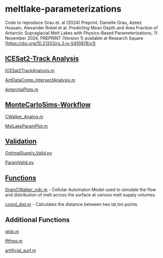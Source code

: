 # meltlake-parameterizations

Code to reproduce Grau et. al (2024) Preprint.
Danielle Grau, Azeez Hussain, Alexander Robel et al. 
Predicting Mean Depth and Area Fraction of Antarctic Supraglacial Melt Lakes with Physics-Based Parameterizations, 
11 November 2024, PREPRINT (Version 1) available at Research Square [https://doi.org/10.21203/rs.3.rs-5410978/v1]

## [ICESat2-Track Analysis](https://github.com/dgrau13/meltlake-parameterizations/tree/main/ICESat2-TrackAnalysis)

[ICESat2TrackAnalysis.m](https://github.com/dgrau13/meltlake-parameterizations/blob/main/ICESat2-TrackAnalysis/ICESat2TrackAnalysis.m)

[AntDataComp_IntersectAnalysis.m](https://github.com/dgrau13/meltlake-parameterizations/blob/main/ICESat2-TrackAnalysis/AntDataComp_IntersectAnalysis.m)

[AntarctiaPlots.m](https://github.com/dgrau13/meltlake-parameterizations/blob/main/ICESat2-TrackAnalysis/AntarcticaPlots.m)



## [MonteCarloSims-Workflow](https://github.com/dgrau13/meltlake-parameterizations/tree/main/MonteCarloSims-Workflow)

[CWalker_Analog.m](https://github.com/dgrau13/meltlake-parameterizations/blob/main/MonteCarloSims-Workflow/CWalker_Analog.m)

[MelLakeParamPlot.m](https://github.com/dgrau13/meltlake-parameterizations/blob/main/MonteCarloSims-Workflow/MeltLakeParamPlot.m)


## [Validation](https://github.com/dgrau13/meltlake-parameterizations/tree/main/Validation)

[OptimalSupply_Valid.py](https://github.com/dgrau13/meltlake-parameterizations/blob/main/Validation/OptimalSupply_Valid.py)

[ParamValid.py](https://github.com/dgrau13/meltlake-parameterizations/blob/main/Validation/ParamValid.py)



## [Functions](https://github.com/dgrau13/meltlake-parameterizations/tree/main/Functions)

[DrainCWalker_ndc.m](https://github.com/dgrau13/meltlake-parameterizations/blob/main/Functions/DrainCWalker_ndc.m) - Cellular Automaton Model used to simulate the flow and distribution of melt across the surface at various melt supply volumes. 

[coord_dist.m](https://github.com/dgrau13/meltlake-parameterizations/blob/main/Functions/coord_dist.m) - Calculates the distance between two lat,lon points.



## Additional Functions

[glob.m](https://www.mathworks.com/matlabcentral/fileexchange/40149-expand-wildcards-for-files-and-directory-names)

[fftfreq.m](https://www.mathworks.com/matlabcentral/fileexchange/67026-fftfreq)

[artificial_surf.m](https://www.mathworks.com/matlabcentral/fileexchange/60817-surface-generator-artificial-randomly-rough-surfaces)


